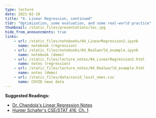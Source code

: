 ```yaml
---
type: lecture
date: 2022-02-10
title: "4. Linear Regression, continued"
tldr: "Optimization, some evaluation, and some real-world practice"
thumbnail: /static_files/presentations/lec.jpg
hide_from_announcments: true
links: 
    - url: /static_files/notebooks/04_LinearRegression2.ipynb
      name: notebook (regression)
    - url: /static_files/notebooks/04_Realworld_example.ipynb
      name: notebook (demo)
    - url: /static_files/lecture_notes/04_LinearRegression2.html
      name: notes (regression)
    - url: /static_files/lecture_notes/04_Realworld_example.html
      name: notes (demo)
    - url: /static_files/data/covid_local_news.csv
      name: COVID news data
---
```

**Suggested Readings:**
- [Dr. Chandola's Linear Regression Notes](https://mlcourse-ub.readthedocs.io/en/latest/_downloads/1b309eed0d9516c3c0f458a596c7b1b3/linear-regression-handout.pdf)
- [Hunter Schafer's CSE/STAT 416, Ch. 1](https://cse-stat-416-book.vercel.app/chapters/linear_regression)
<!-- - [Readings 1](http://example.com) -->
